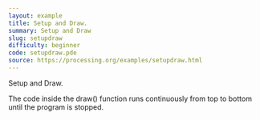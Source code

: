 ```yaml
---
layout: example
title: Setup and Draw.
summary: Setup and Draw
slug: setupdraw
difficulty: beginner
code: setupdraw.pde
source: https://processing.org/examples/setupdraw.html
---
```


Setup and Draw. 

 The code inside the draw() function runs continuously from top to bottom until the program is stopped.
